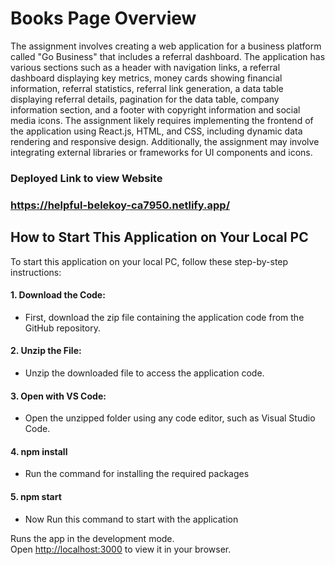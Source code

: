 # Books Page Overview

The assignment involves creating a web application for a business platform called "Go Business" that includes a referral dashboard. The application has various sections such as a header with navigation links, a referral dashboard displaying key metrics, money cards showing financial information, referral statistics, referral link generation, a data table displaying referral details, pagination for the data table, company information section, and a footer with copyright information and social media icons. The assignment likely requires implementing the frontend of the application using React.js, HTML, and CSS, including dynamic data rendering and responsive design. Additionally, the assignment may involve integrating external libraries or frameworks for UI components and icons.

### Deployed Link to view Website
### https://helpful-belekoy-ca7950.netlify.app/

## How to Start This Application on Your Local PC

To start this application on your local PC, follow these step-by-step instructions:

#### 1. Download the Code:
- First, download the zip file containing the application code from the GitHub repository.

#### 2. Unzip the File:
- Unzip the downloaded file to access the application code.

#### 3. Open with VS Code:
- Open the unzipped folder using any code editor, such as Visual Studio Code.

#### 4. npm install
- Run the command for installing the required packages
  
#### 5. npm start
- Now Run this command to start with the application

Runs the app in the development mode.\
Open [http://localhost:3000](http://localhost:3000) to view it in your browser.




